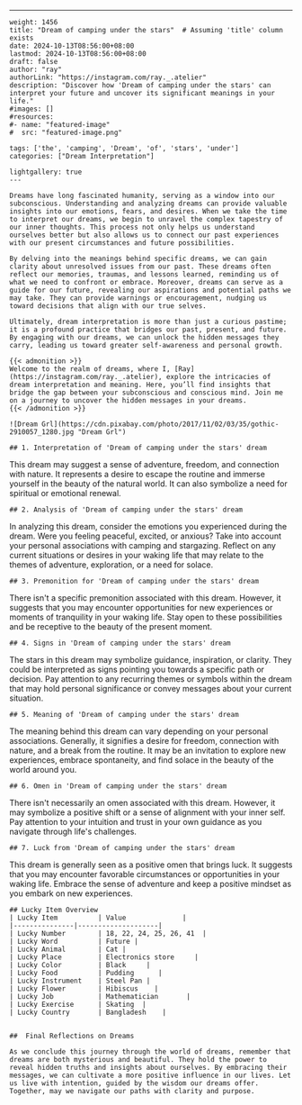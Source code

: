 ---
    weight: 1456
    title: "Dream of camping under the stars"  # Assuming 'title' column exists
    date: 2024-10-13T08:56:00+08:00
    lastmod: 2024-10-13T08:56:00+08:00
    draft: false
    author: "ray"
    authorLink: "https://instagram.com/ray._.atelier"
    description: "Discover how 'Dream of camping under the stars' can interpret your future and uncover its significant meanings in your life."
    #images: []
    #resources:
    #- name: "featured-image"
    #  src: "featured-image.png"
    
    tags: ['the', 'camping', 'Dream', 'of', 'stars', 'under']
    categories: ["Dream Interpretation"]
    
    lightgallery: true
    ---
    
    Dreams have long fascinated humanity, serving as a window into our subconscious. Understanding and analyzing dreams can provide valuable insights into our emotions, fears, and desires. When we take the time to interpret our dreams, we begin to unravel the complex tapestry of our inner thoughts. This process not only helps us understand ourselves better but also allows us to connect our past experiences with our present circumstances and future possibilities.
    
    By delving into the meanings behind specific dreams, we can gain clarity about unresolved issues from our past. These dreams often reflect our memories, traumas, and lessons learned, reminding us of what we need to confront or embrace. Moreover, dreams can serve as a guide for our future, revealing our aspirations and potential paths we may take. They can provide warnings or encouragement, nudging us toward decisions that align with our true selves.
    
    Ultimately, dream interpretation is more than just a curious pastime; it is a profound practice that bridges our past, present, and future. By engaging with our dreams, we can unlock the hidden messages they carry, leading us toward greater self-awareness and personal growth.
    
    {{< admonition >}}
    Welcome to the realm of dreams, where I, [Ray](https://instagram.com/ray._.atelier), explore the intricacies of dream interpretation and meaning. Here, you’ll find insights that bridge the gap between your subconscious and conscious mind. Join me on a journey to uncover the hidden messages in your dreams.
    {{< /admonition >}}
    
    ![Dream Grl](https://cdn.pixabay.com/photo/2017/11/02/03/35/gothic-2910057_1280.jpg "Dream Grl")
    
    ## 1. Interpretation of 'Dream of camping under the stars' dream
    
This dream may suggest a sense of adventure, freedom, and connection with nature. It represents a desire to escape the routine and immerse yourself in the beauty of the natural world. It can also symbolize a need for spiritual or emotional renewal.
    
    ## 2. Analysis of 'Dream of camping under the stars' dream
    
In analyzing this dream, consider the emotions you experienced during the dream. Were you feeling peaceful, excited, or anxious? Take into account your personal associations with camping and stargazing. Reflect on any current situations or desires in your waking life that may relate to the themes of adventure, exploration, or a need for solace.
    
    ## 3. Premonition for 'Dream of camping under the stars' dream
    
There isn't a specific premonition associated with this dream. However, it suggests that you may encounter opportunities for new experiences or moments of tranquility in your waking life. Stay open to these possibilities and be receptive to the beauty of the present moment.
    
    ## 4. Signs in 'Dream of camping under the stars' dream
    
The stars in this dream may symbolize guidance, inspiration, or clarity. They could be interpreted as signs pointing you towards a specific path or decision. Pay attention to any recurring themes or symbols within the dream that may hold personal significance or convey messages about your current situation.
    
    ## 5. Meaning of 'Dream of camping under the stars' dream
    
The meaning behind this dream can vary depending on your personal associations. Generally, it signifies a desire for freedom, connection with nature, and a break from the routine. It may be an invitation to explore new experiences, embrace spontaneity, and find solace in the beauty of the world around you.
    
    ## 6. Omen in 'Dream of camping under the stars' dream
    
There isn't necessarily an omen associated with this dream. However, it may symbolize a positive shift or a sense of alignment with your inner self. Pay attention to your intuition and trust in your own guidance as you navigate through life's challenges.
    
    ## 7. Luck from 'Dream of camping under the stars' dream
    
This dream is generally seen as a positive omen that brings luck. It suggests that you may encounter favorable circumstances or opportunities in your waking life. Embrace the sense of adventure and keep a positive mindset as you embark on new experiences.
    
    ## Lucky Item Overview
    | Lucky Item          | Value              |
    |---------------|--------------------|
    | Lucky Number        | 18, 22, 24, 25, 26, 41  |
    | Lucky Word          | Future |
    | Lucky Animal        | Cat |
    | Lucky Place         | Electronics store     |
    | Lucky Color         | Black     |
    | Lucky Food          | Pudding      |
    | Lucky Instrument    | Steel Pan |
    | Lucky Flower        | Hibiscus    |
    | Lucky Job           | Mathematician       |
    | Lucky Exercise      | Skating  |
    | Lucky Country       | Bangladesh    |
    
    
    ##  Final Reflections on Dreams
    
    As we conclude this journey through the world of dreams, remember that dreams are both mysterious and beautiful. They hold the power to reveal hidden truths and insights about ourselves. By embracing their messages, we can cultivate a more positive influence in our lives. Let us live with intention, guided by the wisdom our dreams offer. Together, may we navigate our paths with clarity and purpose.
    